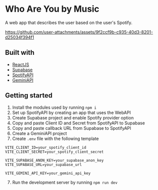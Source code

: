 # Who Are You by Music
A web app that describes the user based on the user's Spotify.



https://github.com/user-attachments/assets/9f2ccf9b-c935-40d3-8201-d25034f394f1



 ## Built with
* [ReactJS](https://reactjs.org/)
* [Supabase](https://supabase.com/)
* [SpotifyAPI](https://developer.spotify.com/documentation/web-api)
* [GeminiAPI](https://ai.google.dev/)

## Getting started
1. Install the modules used by running `npm i`
2. Set up SpotifyAPI by creating an app that uses the WebAPI
3. Create Supabase project and enable Spotify provider option
4. Copy and paste Client ID and Secret from SpotifyAPI to Supabase
5. Copy and paste callback URL from Supabase to SpotifyAPI
6. Create a GeminiAPI project
7. Create `.env` file with the following template
```VITE_CLIENT_ID = ec35fae5861a4782a142f85ae2df71e4
VITE_CLIENT_ID=your_spotify_client_id
VITE_CLIENT_SECRET=your_spotify_client_secret

VITE_SUPABASE_ANON_KEY=your_supabase_anon_key
VITE_SUPABASE_URL=your_supabase_url

VITE_GEMINI_API_KEY=your_gemini_api_key
```
7. Run the development server by running `npm run dev`
